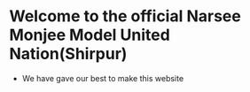 # Welcome to the official Narsee Monjee Model United Nation(Shirpur) 
- We have gave our best to make this website
